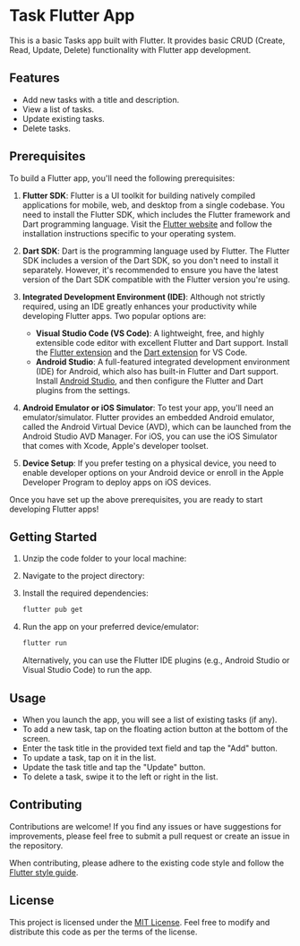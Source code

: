 # Task Flutter App

This is a basic Tasks app built with Flutter. It provides basic CRUD (Create, Read, Update, Delete) functionality with Flutter app development.

## Features

- Add new tasks with a title and description.
- View a list of tasks.
- Update existing tasks.
- Delete tasks.

## Prerequisites

To build a Flutter app, you'll need the following prerequisites:

1. **Flutter SDK**: Flutter is a UI toolkit for building natively compiled applications for mobile, web, and desktop from a single codebase. You need to install the Flutter SDK, which includes the Flutter framework and Dart programming language. Visit the [Flutter website](https://flutter.dev) and follow the installation instructions specific to your operating system.

2. **Dart SDK**: Dart is the programming language used by Flutter. The Flutter SDK includes a version of the Dart SDK, so you don't need to install it separately. However, it's recommended to ensure you have the latest version of the Dart SDK compatible with the Flutter version you're using.

3. **Integrated Development Environment (IDE)**: Although not strictly required, using an IDE greatly enhances your productivity while developing Flutter apps. Two popular options are:

   - **Visual Studio Code (VS Code)**: A lightweight, free, and highly extensible code editor with excellent Flutter and Dart support. Install the [Flutter extension](https://marketplace.visualstudio.com/items?itemName=Dart-Code.flutter) and the [Dart extension](https://marketplace.visualstudio.com/items?itemName=Dart-Code.dart-code) for VS Code.
   - **Android Studio**: A full-featured integrated development environment (IDE) for Android, which also has built-in Flutter and Dart support. Install [Android Studio](https://developer.android.com/studio), and then configure the Flutter and Dart plugins from the settings.

4. **Android Emulator or iOS Simulator**: To test your app, you'll need an emulator/simulator. Flutter provides an embedded Android emulator, called the Android Virtual Device (AVD), which can be launched from the Android Studio AVD Manager. For iOS, you can use the iOS Simulator that comes with Xcode, Apple's developer toolset.

5. **Device Setup**: If you prefer testing on a physical device, you need to enable developer options on your Android device or enroll in the Apple Developer Program to deploy apps on iOS devices.

Once you have set up the above prerequisites, you are ready to start developing Flutter apps!

## Getting Started

1. Unzip the code folder to your local machine:
2. Navigate to the project directory:

3. Install the required dependencies:

   ```bash
   flutter pub get
   ```

4. Run the app on your preferred device/emulator:

   ```bash
   flutter run
   ```

   Alternatively, you can use the Flutter IDE plugins (e.g., Android Studio or Visual Studio Code) to run the app.

## Usage

- When you launch the app, you will see a list of existing tasks (if any).
- To add a new task, tap on the floating action button at the bottom of the screen.
- Enter the task title in the provided text field and tap the "Add" button.
- To update a task, tap on it in the list.
- Update the task title and tap the "Update" button.
- To delete a task, swipe it to the left or right in the list.

## Contributing

Contributions are welcome! If you find any issues or have suggestions for improvements, please feel free to submit a pull request or create an issue in the repository.

When contributing, please adhere to the existing code style and follow the [Flutter style guide](https://flutter.dev/docs/development/ui/layout/style-guide).

## License

This project is licensed under the [MIT License](LICENSE). Feel free to modify and distribute this code as per the terms of the license.